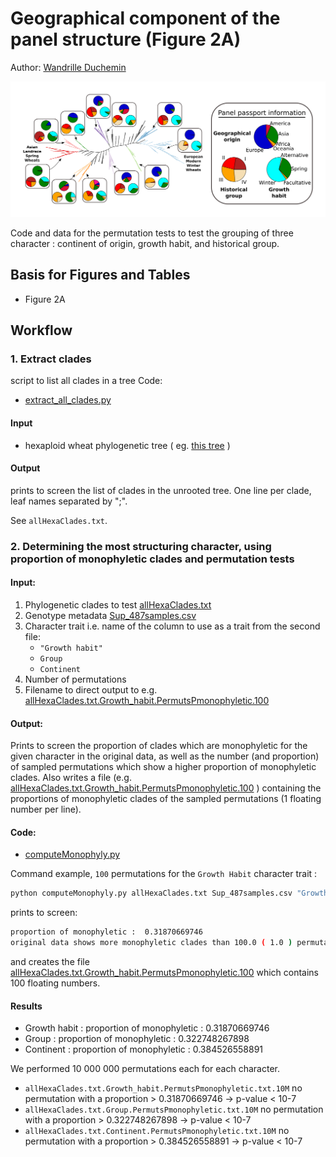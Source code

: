 # Geographical component of the panel structure (Figure 2A)

Author: [Wandrille Duchemin](mailto:wandrille.duchemin@inra.fr)

![Figure2A](Figure/Figure2A.png)

Code and data for the permutation tests to test the grouping of three character : continent of origin, growth habit, and historical group.

## Basis for Figures and Tables
* Figure 2A

## Workflow
### 1. Extract clades 

script to list all clades in a tree
Code: 
 * [extract_all_clades.py](extract_all_clades.py) 

#### Input

 * hexaploid wheat phylogenetic tree ( eg. [this tree](../ancestral_region_simulations/hexaploids.allGenes.fa.treefile.ann) )

#### Output

prints to screen the list of clades in the unrooted tree.
One line per clade, leaf names separated by ";".

See `allHexaClades.txt`.


### 2. Determining the most structuring character, using proportion of monophyletic clades and permutation tests

#### Input: 
1. Phylogenetic clades to test [allHexaClades.txt](allHexaClades.txt)
2. Genotype metadata [Sup_487samples.csv](Sup_487samples.csv)
3. Character trait i.e. name of the column to use as a trait from the second file: 
	* `"Growth habit"`
	* `Group`
	* `Continent`
4. Number of permutations
5. Filename to direct output to e.g. [allHexaClades.txt.Growth_habit.PermutsPmonophyletic.100](allHexaClades.txt.Growth_habit.PermutsPmonophyletic.100)

#### Output:

Prints to screen the proportion of clades which are monophyletic for the given character in the original data, as well as the number (and proportion) of sampled permutations which show a higher proportion of monophyletic clades.
Also writes a file (e.g. [allHexaClades.txt.Growth_habit.PermutsPmonophyletic.100](allHexaClades.txt.Growth_habit.PermutsPmonophyletic.100) ) containing the proportions of monophyletic clades of the sampled permutations (1 floating number per line).


#### Code:
* [computeMonophyly.py](computeMonophyly.py)

Command example, `100` permutations for the `Growth Habit` character trait : 

```bash
python computeMonophyly.py allHexaClades.txt Sup_487samples.csv "Growth habit" 100 allHexaClades.txt.Growth_habit.PermutsPmonophyletic.100
```

prints to screen:

```bash
proportion of monophyletic :  0.31870669746
original data shows more monophyletic clades than 100.0 ( 1.0 ) permutations.
```

and creates the file [allHexaClades.txt.Growth_habit.PermutsPmonophyletic.100](allHexaClades.txt.Growth_habit.PermutsPmonophyletic.100) which contains 100 floating numbers.






#### Results

* Growth habit   : proportion of monophyletic :  0.31870669746
* Group          : proportion of monophyletic :  0.322748267898
* Continent      : proportion of monophyletic :  0.384526558891


We performed 10 000 000 permutations each for each character.

* `allHexaClades.txt.Growth_habit.PermutsPmonophyletic.txt.10M`
	no permutation with a proportion > 0.31870669746  -> p-value < 10-7
* `allHexaClades.txt.Group.PermutsPmonophyletic.txt.10M`
	no permutation with a proportion > 0.322748267898 -> p-value < 10-7
* `allHexaClades.txt.Continent.PermutsPmonophyletic.txt.10M`
	no permutation with a proportion > 0.384526558891 -> p-value < 10-7


